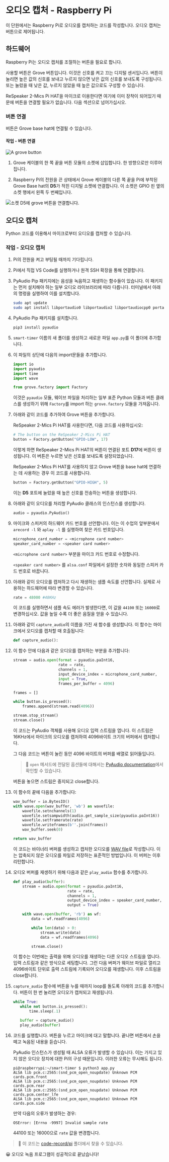 # 오디오 캡처 - Raspberry Pi

이 단원에서는 Raspberry Pi로 오디오를 캡처하는 코드를 작성합니다. 오디오 캡처는 버튼으로 제어됩니다.

## 하드웨어

Raspberry Pi는 오디오 캡처를 조절하는 버튼을 필요로 합니다.

사용할 버튼은 Grove 버튼입니다. 이것은 신호를 켜고 끄는 디지털 센서입니다. 버튼이 눌리면 높은 값의 신호를 보내고 누르지 않으면 낮은 값의 신호를 보내도록 구성됩니다. 또는 눌렀을 때 낮은 값, 누르지 않았을 때 높은 값으로도 구성할 수 있습니다.

ReSpeaker 2-Mics Pi HAT을 마이크로 이용한다면 여기에 이미 장착이 되어있기 때문에 버튼을 연결할 필요가 없습니다. 다음 섹션으로 넘어가십시오.

### 버튼 연결

버튼은 Grove base hat에 연결될 수 있습니다.

#### 작업 - 버튼 연결

![A grove button](../../../../images/grove-button.png)

1. Grove 케이블의 한 쪽 끝을 버튼 모듈의 소켓에 삽입합니다. 한 방향으로만 이루어집니다.

1. Raspberry Pi의 전원을 끈 상태에서 Grove 케이블의 다른 쪽 끝을 Pi에 부착된 Grove Base hat의 **D5**가 적힌 디지털 소켓에 연결합니다. 이 소켓은 GPIO 핀 옆의 소켓 행에서 왼쪽 두 번째입니다.

![소켓 D5에 grove 버튼을 연결합니다.](../../../../images/pi-button.png)

## 오디오 캡처

Python 코드를 이용해서 마이크로부터 오디오를 캡처할 수 있습니다.

### 작업 - 오디오 캡처

1. Pi의 전원을 켜고 부팅될 때까지 기다립니다.

1. Pi에서 직접 VS Code를 실행하거나 원격 SSH 확장을 통해 연결합니다.

1. PyAudio Pip 패키지에는 음성을 녹음하고 재생하는 함수들이 있습니다. 이 패키지는 먼저 설치해야 하는 일부 오디오 라이브러리에 따라 다릅니다. 터미널에서 아래의 명령을 실행하여 이를 설치합니다.

   ```sh
   sudo apt update
   sudo apt install libportaudio0 libportaudio2 libportaudiocpp0 portaudio19-dev libasound2-plugins --yes
   ```

1. PyAudio Pip 패키지를 설치합니다.

   ```sh
   pip3 install pyaudio
   ```

1. `smart-timer` 이름의 새 폴더를 생성하고 새로운 파일 `app.py`를 이 폴더에 추가합니다.

1. 이 파일의 상단에 다음의 import문들을 추가합니다.

   ```python
   import io
   import pyaudio
   import time
   import wave

   from grove.factory import Factory
   ```

   이것은 `pyaudio` 모듈, 웨이브 파일을 처리하는 일부 표준 Python 모듈과 버튼 클래스를 생성하기 위해 `Factory`를 import 하는 `grove.factory` 모듈을 가져옵니다.

1. 아래와 같이 코드를 추가하여 Grove 버튼을 추가합니다.

   ReSpeaker 2-Mics Pi HAT를 사용한다면, 다음 코드를 사용하십시오:

   ```python
   # The button on the ReSpeaker 2-Mics Pi HAT
   button = Factory.getButton("GPIO-LOW", 17)
   ```

   이렇게 하면 ReSpeaker 2-Mics Pi HAT의 버튼이 연결된 포트 **D17**에 버튼이 생성됩니다. 이 버튼은 누르면 낮은 신호를 보내도록 설정되었습니다.

   ReSpeaker 2-Mics Pi HAT를 사용하지 않고 Grove 버튼을 base hat에 연결하는 데 사용하는 경우 이 코드를 사용합니다.

   ```python
   button = Factory.getButton("GPIO-HIGH", 5)
   ```

   이는 **D5** 포트에 눌렀을 때 높은 신호를 전송하는 버튼을 생성합니다.

1. 아래와 같이 오디오를 처리할 PyAudio 클래스의 인스턴스를 생성합니다.

   ```python
   audio = pyaudio.PyAudio()
   ```

1. 마이크와 스피커의 하드웨어 카드 번호를 선언합니다. 이는 이 수업의 앞부분에서 `arecord -l` 와 `aplay -l` 를 실행하여 찾은 카드 번호입니다.

   ```python
   microphone_card_number = <microphone card number>
   speaker_card_number = <speaker card number>
   ```

   `<microphone card number>` 부분을 마이크 카드 번호로 수정합니다.

   `<speaker card number>` 를 `alsa.conf` 파일에서 설정한 숫자와 동일한 스피커 카드 번호로 바꿉니다.

1. 아래와 같이 오디오를 캡처하고 다시 재생하는 샘플 속도를 선언합니다. 실제로 사용하는 하드웨어에 따라 변경할 수 있습니다.

   ```python
   rate = 48000 #48KHz
   ```

   이 코드를 실행하면서 샘플 속도 에러가 발생한다면, 이 값을 `44100` 또는 `16000`로 변경하십시오. 값을 높일 수록 더 좋은 음질을 얻을 수 있습니다.

1. 아래와 같이 `capture_audio`의 이름을 가진 새 함수를 생성합니다. 이 함수는 마이크에서 오디오를 캡처할 때 호출됩니다:

   ```python
   def capture_audio():
   ```

1. 이 함수 안에 다음과 같은 오디오를 캡처하는 부분을 추가합니다:

   ```python
   stream = audio.open(format = pyaudio.paInt16,
                       rate = rate,
                       channels = 1,
                       input_device_index = microphone_card_number,
                       input = True,
                       frames_per_buffer = 4096)

   frames = []

   while button.is_pressed():
       frames.append(stream.read(4096))

   stream.stop_stream()
   stream.close()
   ```

   이 코드는 PyAudio 객체를 사용해 오디오 입력 스트림을 엽니다. 이 스트림은 16KHz에서 마이크의 오디오를 캡처하여 4096바이트 크기의 버퍼에서 캡처합니다.

   그 다음 코드는 버튼이 눌린 동안 4096 바이트의 버퍼를 배열로 읽어들입니다.

   > 💁 `open` 메서드에 전달된 옵션들에 대해서는 [PyAudio documentation](https://people.csail.mit.edu/hubert/pyaudio/docs/)에서 확인할 수 있습니다.

   버튼을 놓으면 스트림은 중지되고 close합니다.

1. 이 함수의 끝에 다음을 추가합니다:

   ```python
   wav_buffer = io.BytesIO()
   with wave.open(wav_buffer, 'wb') as wavefile:
       wavefile.setnchannels(1)
       wavefile.setsampwidth(audio.get_sample_size(pyaudio.paInt16))
       wavefile.setframerate(rate)
       wavefile.writeframes(b''.join(frames))
       wav_buffer.seek(0)

   return wav_buffer
   ```

   이 코드는 바이너리 버퍼를 생성하고 캡처한 오디오를 [WAV file](https://wikipedia.org/wiki/WAV)로 작성합니다. 이는 압축되지 않은 오디오를 파일로 저장하는 표준적인 방법입니다. 이 버퍼는 이후 리턴합니다.

1. 오디오 버퍼를 재생하기 위해 다음과 같은 `play_audio` 함수를 추가합니다.

   ```python
   def play_audio(buffer):
       stream = audio.open(format = pyaudio.paInt16,
                           rate = rate,
                           channels = 1,
                           output_device_index = speaker_card_number,
                           output = True)

       with wave.open(buffer, 'rb') as wf:
           data = wf.readframes(4096)

           while len(data) > 0:
               stream.write(data)
               data = wf.readframes(4096)

           stream.close()
   ```

   이 함수는 이번에는 출력을 위해 오디오를 재생하는 다른 오디오 스트림을 엽니다. 입력 스트림과 같은 방식으로 세팅합니다. 그런 다음 버퍼가 웨이브 파일로 열리고 4096바이트 단위로 출력 스트림에 기록되어 오디오를 재생합니다. 이후 스트림을 close합니다.

1. `capture_audio` 함수에 버튼을 누를 때까지 loop를 돌도록 아래의 코드를 추가합니다. 버튼이 한 번 눌리면 오디오가 캡처되고 재생됩니다.

   ```python
   while True:
      while not button.is_pressed():
          time.sleep(.1)

      buffer = capture_audio()
      play_audio(buffer)
   ```

1. 코드를 실행합니다. 버튼을 누르고 마이크에 대고 말합니다. 끝나면 버튼에서 손을 떼고 녹음된 내용을 듣습니다.

   PyAudio 인스턴스가 생성될 때 ALSA 오류가 발생할 수 있습니다. 이는 가지고 있지 않은 오디오 장치에 대한 Pi의 구성 때문입니다. 이러한 오류는 무시해도 됩니다.

   ```output
   pi@raspberrypi:~/smart-timer $ python3 app.py
   ALSA lib pcm.c:2565:(snd_pcm_open_noupdate) Unknown PCM cards.pcm.front
   ALSA lib pcm.c:2565:(snd_pcm_open_noupdate) Unknown PCM cards.pcm.rear
   ALSA lib pcm.c:2565:(snd_pcm_open_noupdate) Unknown PCM cards.pcm.center_lfe
   ALSA lib pcm.c:2565:(snd_pcm_open_noupdate) Unknown PCM cards.pcm.side
   ```

   만약 다음의 오류가 발생하는 경우:

   ```output
   OSError: [Errno -9997] Invalid sample rate
   ```

   44100 또는 16000으로 `rate` 값을 변경합니다.

> 💁 이 코드는 [code-record/pi](../code-record/pi) 폴더에서 찾을 수 있습니다.

😀 오디오 녹음 프로그램이 성공적으로 끝났습니다!
